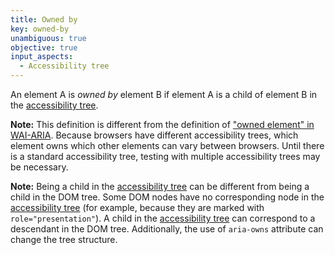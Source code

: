 ```yaml
---
title: Owned by
key: owned-by
unambiguous: true
objective: true
input_aspects:
  - Accessibility tree
---
```


An element A is _owned by_ element B if element A is a child of element B in the [accessibility tree][].

**Note:** This definition is different from the definition of ["owned element" in WAI-ARIA](https://www.w3.org/TR/wai-aria-1.1/#dfn-owned-element). Because browsers have different accessibility trees, which element owns which other elements can vary between browsers. Until there is a standard accessibility tree, testing with multiple accessibility trees may be necessary.

**Note:** Being a child in the [accessibility tree][] can be different from being a child in the DOM tree. Some DOM nodes have no corresponding node in the [accessibility tree][] (for example, because they are marked with `role="presentation"`). A child in the [accessibility tree][] can correspond to a descendant in the DOM tree. Additionally, the use of `aria-owns` attribute can change the tree structure.

[accessibility tree]: https://www.w3.org/TR/act-rules-aspects/#input-aspects-accessibility 'Definition of accessibility tree'
